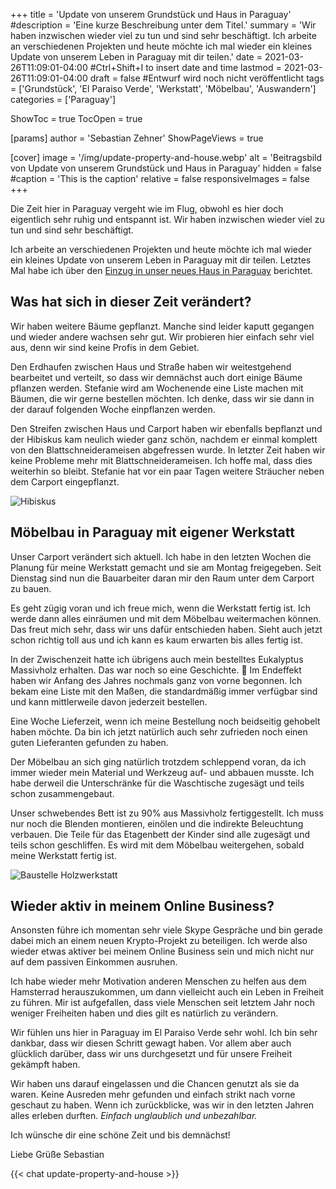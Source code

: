 +++
title = 'Update von unserem Grundstück und Haus in Paraguay'
#description = 'Eine kurze Beschreibung unter dem Titel.'
summary = 'Wir haben inzwischen wieder viel zu tun und sind sehr beschäftigt. Ich arbeite an verschiedenen Projekten und heute möchte ich mal wieder ein kleines Update von unserem Leben in Paraguay mit dir teilen.'
date = 2021-03-26T11:09:01-04:00 #Ctrl+Shift+I to insert date and time
lastmod = 2021-03-26T11:09:01-04:00
draft = false #Entwurf wird noch nicht veröffentlicht
tags = ['Grundstück', 'El Paraiso Verde', 'Werkstatt', 'Möbelbau', 'Auswandern']
categories = ['Paraguay']

ShowToc = true
TocOpen = true

[params]
    author = 'Sebastian Zehner'
    ShowPageViews = true

[cover]
    image = '/img/update-property-and-house.webp'
    alt = 'Beitragsbild von Update von unserem Grundstück und Haus in Paraguay'
    hidden = false
    #caption = 'This is the caption'
    relative = false
    responsiveImages = false
+++

Die Zeit hier in Paraguay vergeht wie im Flug, obwohl es hier doch eigentlich sehr ruhig und entspannt ist. Wir haben inzwischen wieder viel zu tun und sind sehr beschäftigt.

Ich arbeite an verschiedenen Projekten und heute möchte ich mal wieder ein kleines Update von unserem Leben in Paraguay mit dir teilen. Letztes Mal habe ich über den [Einzug in unser neues Haus in Paraguay](/de/posts/move-into-our-new-house-in-paraguay/) berichtet.

## Was hat sich in dieser Zeit verändert?

Wir haben weitere Bäume gepflanzt. Manche sind leider kaputt gegangen und wieder andere wachsen sehr gut. Wir probieren hier einfach sehr viel aus, denn wir sind keine Profis in dem Gebiet.

Den Erdhaufen zwischen Haus und Straße haben wir weitestgehend bearbeitet und verteilt, so dass wir demnächst auch dort einige Bäume pflanzen werden. Stefanie wird am Wochenende eine Liste machen mit Bäumen, die wir gerne bestellen möchten. Ich denke, dass wir sie dann in der darauf folgenden Woche einpflanzen werden.

Den Streifen zwischen Haus und Carport haben wir ebenfalls bepflanzt und der Hibiskus kam neulich wieder ganz schön, nachdem er einmal komplett von den Blattschneiderameisen abgefressen wurde. In letzter Zeit haben wir keine Probleme mehr mit Blattschneiderameisen. Ich hoffe mal, dass dies weiterhin so bleibt. Stefanie hat vor ein paar Tagen weitere Sträucher neben dem Carport eingepflanzt.

![Hibiskus](/img/galleries/update-property-and-house/hibiscus-plant.webp)

## Möbelbau in Paraguay mit eigener Werkstatt

Unser Carport verändert sich aktuell. Ich habe in den letzten Wochen die Planung für meine Werkstatt gemacht und sie am Montag freigegeben. Seit Dienstag sind nun die Bauarbeiter daran mir den Raum unter dem Carport zu bauen.

Es geht zügig voran und ich freue mich, wenn die Werkstatt fertig ist. Ich werde dann alles einräumen und mit dem Möbelbau weitermachen können. Das freut mich sehr, dass wir uns dafür entschieden haben. Sieht auch jetzt schon richtig toll aus und ich kann es kaum erwarten bis alles fertig ist.

In der Zwischenzeit hatte ich übrigens auch mein bestelltes Eukalyptus Massivholz erhalten. Das war noch so eine Geschichte. :see_no_evil: Im Endeffekt haben wir Anfang des Jahres nochmals ganz von vorne begonnen. Ich bekam eine Liste mit den Maßen, die standardmäßig immer verfügbar sind und kann mittlerweile davon jederzeit bestellen.

Eine Woche Lieferzeit, wenn ich meine Bestellung noch beidseitig gehobelt haben möchte. Da bin ich jetzt natürlich auch sehr zufrieden noch einen guten Lieferanten gefunden zu haben.

Der Möbelbau an sich ging natürlich trotzdem schleppend voran, da ich immer wieder mein Material und Werkzeug auf- und abbauen musste. Ich habe derweil die Unterschränke für die Waschtische zugesägt und teils schon zusammengebaut.

Unser schwebendes Bett ist zu 90% aus Massivholz fertiggestellt. Ich muss nur noch die Blenden montieren, einölen und die indirekte Beleuchtung verbauen. Die Teile für das Etagenbett der Kinder sind alle zugesägt und teils schon geschliffen. Es wird mit dem Möbelbau weitergehen, sobald meine Werkstatt fertig ist.

![Baustelle Holzwerkstatt](/img/galleries/update-property-and-house/construction-workshop.webp)

## Wieder aktiv in meinem Online Business?

Ansonsten führe ich momentan sehr viele Skype Gespräche und bin gerade dabei mich an einem neuen Krypto-Projekt zu beteiligen. Ich werde also wieder etwas aktiver bei meinem Online Business sein und mich nicht nur auf dem passiven Einkommen ausruhen.

Ich habe wieder mehr Motivation anderen Menschen zu helfen aus dem Hamsterrad herauszukommen, um dann vielleicht auch ein Leben in Freiheit zu führen. Mir ist aufgefallen, dass viele Menschen seit letztem Jahr noch weniger Freiheiten haben und dies gilt es natürlich zu verändern.

Wir fühlen uns hier in Paraguay im El Paraiso Verde sehr wohl. Ich bin sehr dankbar, dass wir diesen Schritt gewagt haben. Vor allem aber auch glücklich darüber, dass wir uns durchgesetzt und für unsere Freiheit gekämpft haben.

Wir haben uns darauf eingelassen und die Chancen genutzt als sie da waren. Keine Ausreden mehr gefunden und einfach strikt nach vorne geschaut zu haben. Wenn ich zurückblicke, was wir in den letzten Jahren alles erleben durften. *Einfach unglaublich und unbezahlbar.*

Ich wünsche dir eine schöne Zeit und bis demnächst!

Liebe Grüße
Sebastian

{{< chat update-property-and-house >}}

